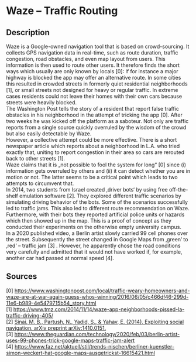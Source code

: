 # Waze – Traffic Routing

## Description

Waze is a Google-owned navigation tool that is based on crowd-sourcing. It collects GPS navigation data in real-time, such as route duration, traffic congestion, road obstacles, and even map layout from users. This information is then used to route other users. It therefore finds the short ways which usually are only known by locals [0]: If for instance a major highway is blocked the app may offer an alternative route. In some cities this resulted in crowded streets in formerly quiet residential neighborhoods [1], or small streets not designed for heavy or regular traffic. In extreme cases residents could not leave their homes with their own cars because streets were heavily blocked.   
The Washington Post tells the story of a resident that report false traffic obstacles in his neighborhood in the attempt of tricking the app [0]. After two weeks he was kicked off the platform as a saboteur. Not only are traffic reports from a single source quickly overruled by the wisdom of the crowd but also easily detectable by Waze.   
However, a collective attempt could be more effective. There is a short newspaper article which reports about a neighborhood in L.A. who tried exactly that, uniting to report congestion in their area so cars are rerouted back to other streets [1].   
Waze claims that it is „not possible to fool the system for long“ [0] since (i) information gets overruled by others and (ii) it can detect whether you are in motion or not. The latter seems to be a critical point which leads to two attempts to circumvent that.  
In 2014, two students from Israel created ‚driver bots‘ by using free off-the-shelf emulation software [2]. They explored different traffic scenarios by simulating driving behavior of the bots. Some of the scenarios successfully led to traffic jams. This also led to different route recommendation on Waze. Furthermore, with their bots they reported artificial police units or hazards which then showed up in the map. This is a proof of concept as they conducted their experiments on the otherwise empty university campus.  
In a 2020 published video, a Berlin artist slowly carried 99 cell phones over the street. Subsequently the street changed in Google Maps from ‚green‘ to ‚red‘ – traffic jam [3] . However, he apparently chose the road conditions very carefully and admitted that it would not have worked if, for example, another car had passed at normal speed [4].

## Sources
[0] https://www.washingtonpost.com/local/traffic-weary-homeowners-and-waze-are-at-war-again-guess-whos-winning/2016/06/05/c466df46-299d-11e6-b989-4e5479715b54_story.html  
[1] https://www.tmz.com/2014/11/14/waze-app-neighborhoods-pissed-la-traffic-driving-405/  
[2] [Sinai, M. B., Partush, N., Yadid, S., & Yahav, E. (2014). Exploiting social navigation. arXiv preprint arXiv:1410.0151.](https://arxiv.org/pdf/1410.0151.pdf)  
[3] https://www.theguardian.com/technology/2020/feb/03/berlin-artist-uses-99-phones-trick-google-maps-traffic-jam-alert  
[4] https://www.faz.net/aktuell/stil/trends-nischen/berliner-kuenstler-simon-weckert-hat-google-maps-ausgetrickst-16615421.html  
